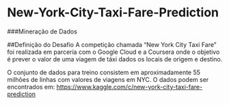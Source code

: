 # New-York-City-Taxi-Fare-Prediction
###Mineração de Dados

##Definição do Desafio
A competição chamada “New York City Taxi Fare” foi realizada em parceria com o Google Cloud e a Coursera onde o objetivo é prever o valor de uma viagem de táxi dados os locais de origem e destino.

O conjunto de dados para treino consistem em aproximadamente 55 milhões de linhas com valores de viagens em NYC.
O dados podem ser encontrados em: https://www.kaggle.com/c/new-york-city-taxi-fare-prediction